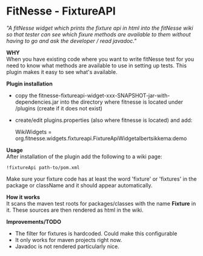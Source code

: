 FitNesse - FixtureAPI
=====================

*"A fitNesse widget which prints the fixture api in html into the fitNesse wiki so that tester can see 
which fixure methods are available to them without having to go and ask the developer / read javadoc."*

**WHY**  
When you have existing code where you want to write fitNesse test for you need to know what methods are available to use in setting up tests. This plugin makes it easy to see what's available.

**Plugin installation**  
  - copy the fitnesse-fixtureapi-widget-xxx-SNAPSHOT-jar-with-dependencies.jar into the directory where fitnesse is located under /plugins (create if it does not exist)  
  - create/edit plugins.properties (also where fitnesse is located) and add:  

    WikiWidgets = org.fitnesse.widgets.fixtureapi.FixtureApiWidgetalbertsikkema:demo

**Usage**  
After installation of the plugin add the following to a wiki page:

    !fixtureApi path-to/pom.xml
Make sure your fixture code has at least the word 'fixture' or 'fixtures' in the package or className and it should appear automatically.

**How it works**  
It scans the maven test roots for packages/classes with the name **Fixture** in it. These sources are then rendered as html in the wiki.

**Improvements/TODO**  
  - The filter for fixtures is hardcoded. Could make this configurable  
  - It only works for maven projects right now.  
  - Javadoc is not rendered particularly nice.